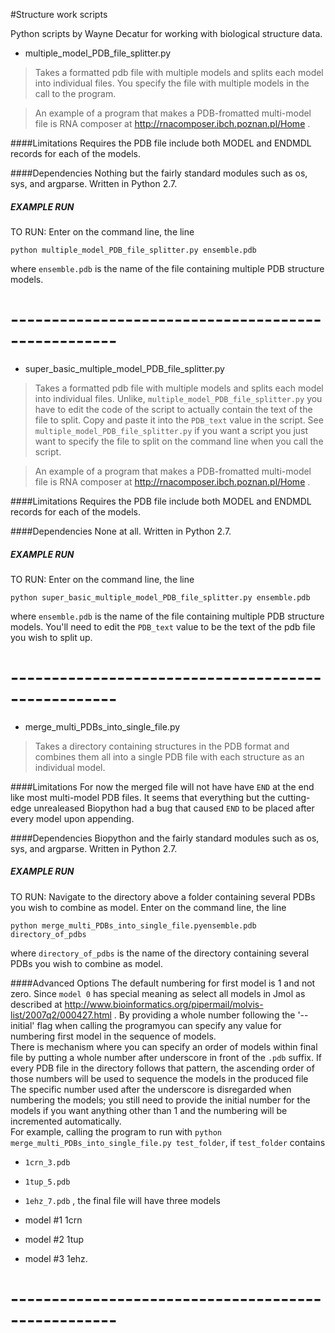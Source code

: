 #Structure work scripts

Python scripts by Wayne Decatur for working with biological structure data.

- multiple_model_PDB_file_splitter.py

>Takes a formatted pdb file with multiple models and splits each model into individual files. You specify the file with multiple models in the call to the program.

>An example of a program that makes a PDB-fromatted multi-model file is RNA composer at http://rnacomposer.ibch.poznan.pl/Home .


####Limitations
Requires the PDB file include both MODEL and ENDMDL records for each of the models.

####Dependencies
Nothing but the fairly standard modules such as os, sys, and argparse. Written in Python 2.7.


##### EXAMPLE RUN

TO RUN:
Enter on the command line, the line

	python multiple_model_PDB_file_splitter.py ensemble.pdb

where `ensemble.pdb` is the name of the file containing multiple PDB structure models.



# ---------------------------------------------------



- super_basic_multiple_model_PDB_file_splitter.py

>Takes a formatted pdb file with multiple models and splits each model into individual files. Unlike, `multiple_model_PDB_file_splitter.py` you have to edit the code of the script to actually contain the text of the file to split. Copy and paste it into the `PDB_text` value in the script.  See `multiple_model_PDB_file_splitter.py` if you want a script you just want to specify the file to split on the command line when you call the script.

>An example of a program that makes a PDB-fromatted multi-model file is RNA composer at http://rnacomposer.ibch.poznan.pl/Home .


####Limitations
Requires the PDB file include both MODEL and ENDMDL records for each of the models.

####Dependencies
None at all. Written in Python 2.7.


##### EXAMPLE RUN

TO RUN:
Enter on the command line, the line

	python super_basic_multiple_model_PDB_file_splitter.py ensemble.pdb

where `ensemble.pdb` is the name of the file containing multiple PDB structure models. You'll need to edit the `PDB_text` value to be the text of the pdb file you wish to split up.


# ---------------------------------------------------


- merge_multi_PDBs_into_single_file.py

>Takes a directory containing structures in the PDB format and combines them all into a single PDB file with each structure as an individual model.


####Limitations
For now the merged file will not have have `END` at the end like most multi-model PDB files. It seems that everything but the cutting-edge unrealeased Biopython had a bug that caused `END` to be placed after every model upon appending.

####Dependencies
Biopython and the fairly standard modules such as os, sys, and argparse. Written in Python 2.7.


##### EXAMPLE RUN

TO RUN:
Navigate to the directory above a folder containing several PDBs you wish to combine as model. Enter on the command line, the line

	python merge_multi_PDBs_into_single_file.pyensemble.pdb directory_of_pdbs

where `directory_of_pdbs` is the name of the directory containing several PDBs you wish to combine as model.

####Advanced Options
The default numbering for first model is 1 and not zero. Since `model 0` has special meaning as select all models in Jmol as described at http://www.bioinformatics.org/pipermail/molvis-list/2007q2/000427.html .  By providing a whole number following the '--initial' flag when calling the programyou can specify any value for numbering first model in the sequence of models.
<br>
There is mechanism where you can specify an order of models within final file by putting a whole number after underscore in front of the `.pdb` suffix. If every PDB file in the directory follows that pattern, the ascending order of those numbers will be used to sequence the models in the produced file The specific number used after the underscore is disregarded when numbering the models; you still need to provide the initial number for the models if you want anything other than 1 and the numbering will be incremented automatically.
<br>
For example, calling the program to run with `python merge_multi_PDBs_into_single_file.py test_folder`, if `test_folder` contains

- `1crn_3.pdb`
- `1tup_5.pdb`
- `1ehz_7.pdb`
, the final file will have three models

- model #1 1crn
- model #2 1tup
- model #3 1ehz.

# ---------------------------------------------------
